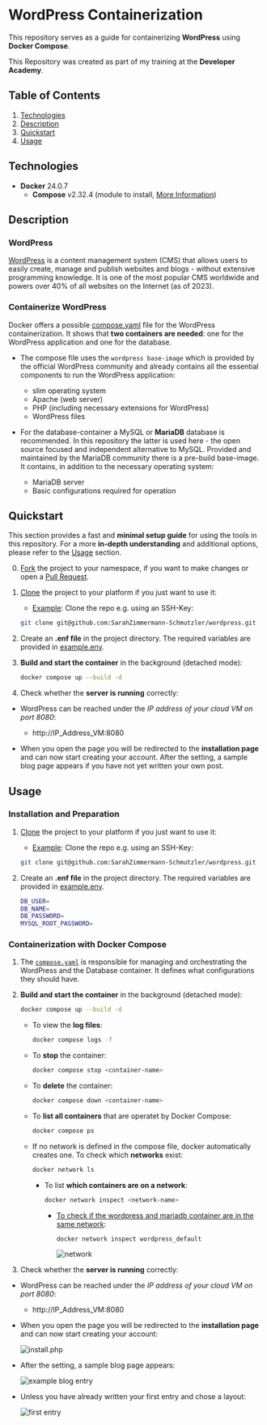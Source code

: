 # WordPress Containerization

This repository serves as a guide for containerizing **WordPress** using **Docker Compose**.  
  
This Repository was created as part of my training at the **Developer Academy**.  

## Table of Contents

1. [Technologies](#technologies)  
1. [Description](#description)
1. [Quickstart](#quickstart)  
1. [Usage](#usage)  

## Technologies

* **Docker** 24.0.7
  * **Compose** v2.32.4 (module to install, [More Information](https://docs.docker.com/compose/))

## Description

### WordPress

[WordPress](https://wordpress.com/de/) is a content management system (CMS) that allows users to easily create, manage and publish websites and blogs - without extensive programming knowledge. It is one of the most popular CMS worldwide and powers over 40% of all websites on the Internet (as of 2023).

### Containerize WordPress

Docker offers a possible [compose.yaml](https://hub.docker.com/_/wordpress) file for the WordPress containerization. It shows that **two containers are needed**: one for the WordPress application and one for the database.  

* The compose file uses the `wordpress base-image` which is provided by the official WordPress community and already contains all the essential components to run the WordPress application:
  * slim operating system
  * Apache (web server)
  * PHP (including necessary extensions for WordPress)
  * WordPress files

* For the database-container a MySQL or **MariaDB** database is recommended. In this repository the latter is used here - the open source focused and independent alternative to MySQL. Provided and maintained by the MariaDB community there is a pre-build base-image. It contains, in addition to the necessary operating system:
  * MariaDB server
  * Basic configurations required for operation

## Quickstart

This section provides a fast and **minimal setup guide** for using the tools in this repository. For a more **in-depth understanding** and additional options, please refer to the [Usage](#usage) section.

0) [Fork](https://docs.github.com/de/pull-requests/collaborating-with-pull-requests/working-with-forks/fork-a-repo) the project to your namespace, if you want to make changes or open a [Pull Request](https://docs.github.com/de/pull-requests/collaborating-with-pull-requests/proposing-changes-to-your-work-with-pull-requests/about-pull-requests).

1. [Clone](https://docs.github.com/en/repositories/creating-and-managing-repositories/cloning-a-repository) the project to your platform if you just want to use it:
    * <ins>Example</ins>: Clone the repo e.g. using an SSH-Key:
  
    ```bash
    git clone git@github.com:SarahZimmermann-Schmutzler/wordpress.git
    ```

1. Create an **.enf file** in the project directory. The required variables are provided in [example.env](https://github.com/SarahZimmermann-Schmutzler/wordpress/blob/main/example.env).

1. **Build and start the container** in the background (detached mode):

    ```bash
    docker compose up --build -d
    ```

1. Check whether the **server is running** correctly:

* WordPress can be reached under the *IP address of your cloud VM on port 8080*:
  * http://IP_Address_VM:8080

* When you open the page you will be redirected to the **installation page** and can now start creating your account. After the setting, a sample blog page appears if you have not yet written your own post.

## Usage

### Installation and Preparation

1. [Clone](https://docs.github.com/en/repositories/creating-and-managing-repositories/cloning-a-repository) the project to your platform if you just want to use it:
    * <ins>Example</ins>: Clone the repo e.g. using an SSH-Key:
  
    ```bash
    git clone git@github.com:SarahZimmermann-Schmutzler/wordpress.git
    ```

1. Create an **.enf file** in the project directory. The required variables are provided in [example.env](https://github.com/SarahZimmermann-Schmutzler/wordpress/blob/main/example.env)</a>.  

    ```bash
    DB_USER=
    DB_NAME=
    DB_PASSWORD=
    MYSQL_ROOT_PASSWORD=
    ```

### Containerization with Docker Compose

1. The [`compose.yaml`](https://github.com/SarahZimmermann-Schmutzler/wordpress/blob/main/compose.yaml) is responsible for managing and orchestrating the WordPress and the Database container. It defines what configurations they should have.

1. **Build and start the container** in the background (detached mode):

    ```bash
    docker compose up --build -d
    ```

    * To view the **log files**:

        ```bash
        docker compose logs -f
        ```

    * To **stop** the container:

        ```bash
        docker compose stop <container-name>
        ```

    * To **delete** the container:

        ```bash
        docker compose down <container-name>
        ```

    * To **list all containers** that are operatet by Docker Compose:

        ```bash
        docker compose ps
        ```

    * If no network is defined in the compose file, docker automatically creates one. To check which **networks** exist:

        ```bash
        docker network ls
        ```

        * To list **which containers are on a network**:

            ```bash
            docker network inspect <network-name>
            ```

            * <ins>To check if the wordpress and mariadb container are in the same network</ins>:

                ```bash
                docker network inspect wordpress_default
                ```  

                ![network](https://raw.githubusercontent.com/SarahZimmermann-Schmutzler/wordpress/main/network.png)

1. Check whether the **server is running** correctly:

* WordPress can be reached under the *IP address of your cloud VM on port 8080*:
  * http://IP_Address_VM:8080

* When you open the page you will be redirected to the **installation page** and can now start creating your account:  

    ![install.php](https://raw.githubusercontent.com/SarahZimmermann-Schmutzler/wordpress/main/install.png)

* After the setting, a sample blog page appears:  

    ![example blog entry](https://raw.githubusercontent.com/SarahZimmermann-Schmutzler/wordpress/main/example.png)

* Unless you have already written your first entry and chose a layout:  

    ![first entry](https://raw.githubusercontent.com/SarahZimmermann-Schmutzler/wordpress/main/entry.png)
